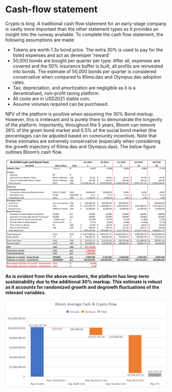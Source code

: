 # Cash-flow statement

Crypto is king. A traditional cash flow statement for an early-stage company is vastly more important than the other statement types as it provides an insight into the runway available. To complete the cash flow statement, the following assumptions are made:

* &#x20;Tokens are worth 1.3x bond price. The extra 30% is used to pay for the listed expenses and act as developer ‘reward’
* 50,000 bonds are bought per quarter per type. After all, expenses are covered and the 50% insurance buffer is built, all profits are reinvested into bonds. The estimate of 50,000 bonds per quarter is considered conservative when compared to Klima.dao and Olympus.dao adoption rates.
* Tax, depreciation, and amortization are negligible as it is a decentralised, non-profit taxing platform.
* All costs are in USD2021 stable coin.
* Assume volumes required can be purchased.

NPV of the platform is positive when assuming the 30% Bond markup. However, this is irrelevant and is purely there to demonstrate the longevity of the platform. Importantly, throughout the 5 years, Bloom can remove 26% of the green bond market and 0.5% of the social bond market (the percentages can be adjusted based on community incentive).  Note that these estimates are extremely conservative (especially when considering the growth trajectory of Klima.dao and Olympus.dao). The below figure outlines Bloom’s cash flow.

![Bloom Finance project cash flows](../.gitbook/assets/Image4.png)

**As is evident from the above numbers, the platform has long-term sustainability due to the additional 30% markup. This estimate is robust as it accounts for randomized growth and degrowth fluctuations of the relevant variables.**

![Bloom average cash flow](<../.gitbook/assets/image (8).png>)
